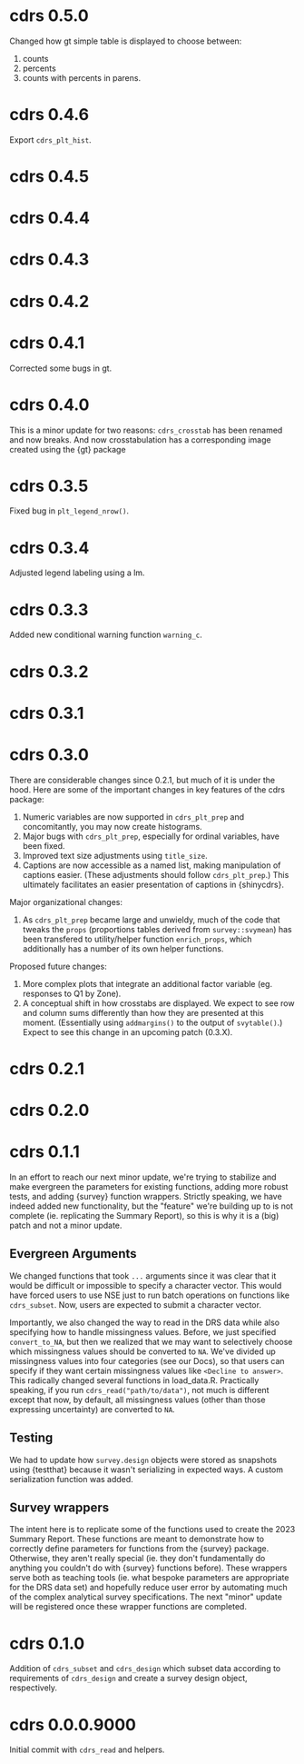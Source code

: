 # cdrs 0.5.0

Changed how gt simple table is displayed to choose between:

1) counts
2) percents
3) counts with percents in parens.

# cdrs 0.4.6

Export `cdrs_plt_hist`.

# cdrs 0.4.5

# cdrs 0.4.4

# cdrs 0.4.3

# cdrs 0.4.2

# cdrs 0.4.1

Corrected some bugs in gt.

# cdrs 0.4.0

This is a minor update for two reasons: `cdrs_crosstab` has been renamed and now breaks. And now crosstabulation has a corresponding image created using the \{gt\} package

# cdrs 0.3.5

Fixed bug in `plt_legend_nrow()`.

# cdrs 0.3.4

Adjusted legend labeling using a lm.

# cdrs 0.3.3

Added new conditional warning function `warning_c`.

# cdrs 0.3.2

# cdrs 0.3.1

# cdrs 0.3.0

There are considerable changes since 0.2.1, but much of it is under the hood. Here are some of the important changes in key features of the cdrs package:

1. Numeric variables are now supported in `cdrs_plt_prep` and concomitantly, you may now create histograms.
2. Major bugs with `cdrs_plt_prep`, especially for ordinal variables, have been fixed.
3. Improved text size adjustments using `title_size`.
4. Captions are now accessible as a named list, making manipulation of captions easier. (These adjustments should follow `cdrs_plt_prep`.) This ultimately facilitates an easier presentation of captions in \{shinycdrs\}.

Major organizational changes:

1. As `cdrs_plt_prep` became large and unwieldy, much of the code that tweaks the `props` (proportions tables derived from `survey::svymean`) has been transfered to utility/helper function `enrich_props`, which additionally has a number of its own helper functions.

Proposed future changes:

1. More complex plots that integrate an additional factor variable (eg. responses to Q1 by Zone).
2. A conceptual shift in how crosstabs are displayed. We expect to see row and column sums differently than how they are presented at this moment. (Essentially using `addmargins()` to the output of `svytable()`.) Expect to see this change in an upcoming patch (0.3.X). 

# cdrs 0.2.1

# cdrs 0.2.0

# cdrs 0.1.1

In an effort to reach our next minor update, we're trying to stabilize and make evergreen the parameters for existing functions, adding more robust tests, and adding {survey} function wrappers. Strictly speaking, we have indeed added new functionality, but the "feature" we're building up to is not complete (ie. replicating the Summary Report), so this is why it is a (big) patch and not a minor update.

## Evergreen Arguments

We changed functions that took `...` arguments since it was clear that it would be difficult or impossible to specify a character vector. This would have forced users to use NSE just to run batch operations on functions like `cdrs_subset`. Now, users are expected to submit a character vector. 

Importantly, we also changed the way to read in the DRS data while also specifying how to handle missingness values. Before, we just specified `convert_to_NA`, but then we realized that we may want to selectively choose which missingness values should be converted to `NA`. We've divided up missingness values into four categories (see our Docs), so that users can specify if they want certain missingness values like `<Decline to answer>`. This radically changed several functions in load_data.R. Practically speaking, if you run `cdrs_read("path/to/data")`, not much is different except that now, by default, all missingness values (other than those expressing uncertainty) are converted to `NA`. 

## Testing

We had to update how `survey.design` objects were stored as snapshots using {testthat} because it wasn't serializing in expected ways. A custom serialization function was added.

## Survey wrappers

The intent here is to replicate some of the functions used to create the 2023 Summary Report. These functions are meant to demonstrate how to correctly define parameters for functions from the {survey} package. Otherwise, they aren't really special (ie. they don't fundamentally do anything you couldn't do with {survey} functions before). These wrappers serve both as teaching tools (ie. what bespoke parameters are appropriate for the DRS data set) and hopefully reduce user error by automating much of the complex analytical survey specifications. The next "minor" update will be registered once these wrapper functions are completed.

# cdrs 0.1.0

Addition of `cdrs_subset` and `cdrs_design` which subset data according to requirements of `cdrs_design` and create a survey design object, respectively.

# cdrs 0.0.0.9000

Initial commit with `cdrs_read` and helpers.

